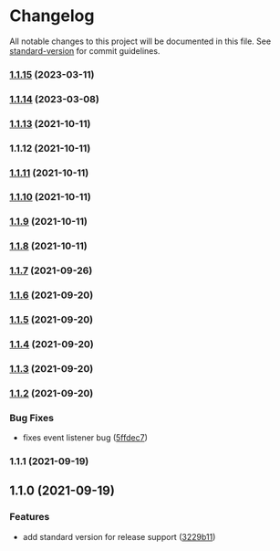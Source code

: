 # Changelog

All notable changes to this project will be documented in this file. See [standard-version](https://github.com/conventional-changelog/standard-version) for commit guidelines.

### [1.1.15](https://github.com/clickwithclark/fast-form-validator/compare/v1.1.14...v1.1.15) (2023-03-11)

### [1.1.14](https://github.com/clickwithclark/fast-form-validator/compare/v1.1.13...v1.1.14) (2023-03-08)

### [1.1.13](https://github.com/clickwithclark/fast-form-validator/compare/v1.1.12...v1.1.13) (2021-10-11)

### 1.1.12 (2021-10-11)

### [1.1.11](https://github.com/clickwithclark/fast-form-validator/compare/v1.1.10...v1.1.11) (2021-10-11)

### [1.1.10](https://github.com/clickwithclark/fast-form-validator/compare/v1.1.9...v1.1.10) (2021-10-11)

### [1.1.9](https://github.com/clickwithclark/fast-form-validator/compare/v1.1.8...v1.1.9) (2021-10-11)

### [1.1.8](https://github.com/clickwithclark/fast-form-validator/compare/v1.1.7...v1.1.8) (2021-10-11)

### [1.1.7](https://github.com/clickwithclark/fast-form-validator/compare/v1.1.6...v1.1.7) (2021-09-26)

### [1.1.6](https://github.com/clickwithclark/fast-form-validator/compare/v1.1.5...v1.1.6) (2021-09-20)

### [1.1.5](https://github.com/clickwithclark/fast-form-validator/compare/v1.1.4...v1.1.5) (2021-09-20)

### [1.1.4](https://github.com/clickwithclark/fast-form-validator/compare/v1.1.3...v1.1.4) (2021-09-20)

### [1.1.3](https://github.com/clickwithclark/fast-form-validator/compare/v1.1.2...v1.1.3) (2021-09-20)

### [1.1.2](https://github.com/clickwithclark/fast-form-validator/compare/v1.1.1...v1.1.2) (2021-09-20)


### Bug Fixes

* fixes event listener bug ([5ffdec7](https://github.com/clickwithclark/fast-form-validator/commit/5ffdec702fcd505bb458a8d8fee0290b8518202f))

### 1.1.1 (2021-09-19)

## 1.1.0 (2021-09-19)


### Features

* add standard version for release support ([3229b11](https://github.com/clickwithclark/fast-form-validator/commit/3229b11b79e1a4f7e2015524066a42e23a890156))
